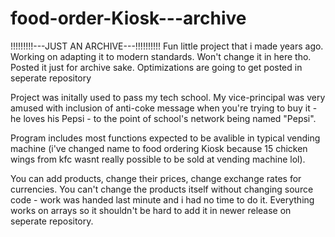 # food-order-Kiosk---archive
!!!!!!!!!---JUST AN ARCHIVE---!!!!!!!!!!
Fun little project that i made years ago. Working on adapting it to modern standards. Won't change it in here tho. Posted it just for archive sake. Optimizations are going to get posted in seperate repository

Project was initally used to pass my tech school. My vice-principal was very amused with inclusion of anti-coke message when you're trying to buy it - he loves his Pepsi - to the point of school's network being named "Pepsi".

Program includes most functions expected to be avalible in typical vending machine (i've changed name to food ordering Kiosk because 15 chicken wings from kfc wasnt really possible to be sold at vending machine lol).

You can add products, change their prices, change exchange rates for currencies. You can't change the products itself without changing source code - work was handed last minute and i had no time to do it. Everything works on arrays so it shouldn't be hard to add it in newer release on seperate repository.
